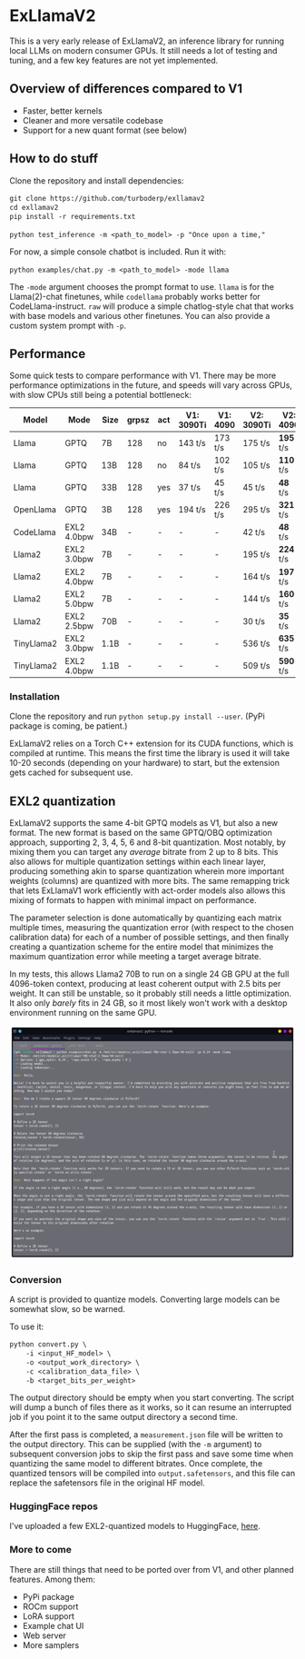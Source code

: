 # ExLlamaV2

This is a very early release of ExLlamaV2, an inference library for running local LLMs on modern consumer GPUs. It 
still needs a lot of testing and tuning, and a few key features are not yet implemented.


## Overview of differences compared to V1

- Faster, better kernels
- Cleaner and more versatile codebase
- Support for a new quant format (see below)


## How to do stuff

Clone the repository and install dependencies:

```
git clone https://github.com/turboderp/exllamav2
cd exllamav2
pip install -r requirements.txt

python test_inference -m <path_to_model> -p "Once upon a time,"
```

For now, a simple console chatbot is included. Run it with:

`python examples/chat.py -m <path_to_model> -mode llama`

The `-mode` argument chooses the prompt format to use. `llama` is for the Llama(2)-chat finetunes, while `codellama`
probably works better for CodeLlama-instruct. `raw` will produce a simple chatlog-style chat that works with base 
models and various other finetunes. You can also provide a custom system prompt with `-p`. 


## Performance

Some quick tests to compare performance with V1. There may be more performance optimizations in the future, and
speeds will vary across GPUs, with slow CPUs still being a potential bottleneck:

| Model      | Mode        | Size  | grpsz | act | V1: 3090Ti | V1: 4090 | V2: 3090Ti | V2: 4090    |
|------------|-------------|-------|-------|-----|------------|----------|------------|-------------|
| Llama      | GPTQ        | 7B    | 128   | no  | 143 t/s    | 173 t/s  | 175 t/s    | **195** t/s |
| Llama      | GPTQ        | 13B   | 128   | no  | 84 t/s     | 102 t/s  | 105 t/s    | **110** t/s |
| Llama      | GPTQ        | 33B   | 128   | yes | 37 t/s     | 45 t/s   | 45 t/s     | **48** t/s  |
| OpenLlama  | GPTQ        | 3B    | 128   | yes | 194 t/s    | 226 t/s  | 295 t/s    | **321** t/s |
| CodeLlama  | EXL2 4.0bpw | 34B   | -     | -   | -          | -        | 42 t/s     | **48** t/s  |
| Llama2     | EXL2 3.0bpw | 7B    | -     | -   | -          | -        | 195 t/s    | **224** t/s |
| Llama2     | EXL2 4.0bpw | 7B    | -     | -   | -          | -        | 164 t/s    | **197** t/s |
| Llama2     | EXL2 5.0bpw | 7B    | -     | -   | -          | -        | 144 t/s    | **160** t/s |
| Llama2     | EXL2 2.5bpw | 70B   | -     | -   | -          | -        | 30 t/s     | **35** t/s  |
| TinyLlama2 | EXL2 3.0bpw | 1.1B  | -     | -   | -          | -        | 536 t/s    | **635** t/s |
| TinyLlama2 | EXL2 4.0bpw | 1.1B  | -     | -   | -          | -        | 509 t/s    | **590** t/s |

### Installation

Clone the repository and run `python setup.py install --user`. (PyPi package is coming, be patient.)

ExLlamaV2 relies on a Torch C++ extension for its CUDA functions, which is compiled at runtime. This means the first
time the library is used it will take 10-20 seconds (depending on your hardware) to start, but the extension gets cached
for subsequent use.


## EXL2 quantization

ExLlamaV2 supports the same 4-bit GPTQ models as V1, but also a new format. The new format is based on the same GPTQ/OBQ
optimization approach, supporting 2, 3, 4, 5, 6 and 8-bit quantization. Most notably, by mixing them you can target any
*average* bitrate from 2 up to 8 bits. This also allows for multiple quantization settings within each linear
layer, producing something akin to sparse quantization wherein more important weights (columns) are quantized with more
bits. The same remapping trick that lets ExLlamaV1 work efficiently with act-order models also allows this mixing
of formats to happen with minimal impact on performance. 

The parameter selection is done automatically by quantizing each matrix multiple times, measuring the quantization 
error (with respect to the chosen calibration data) for each of a number of possible settings, and then finally creating
a quantization scheme for the entire model that minimizes the maximum quantization error while meeting a target average
bitrate.

In my tests, this allows Llama2 70B to run on a single 24 GB GPU at the full 4096-token context, producing at least 
coherent output with 2.5 bits per weight. It can still be unstable, so it probably still needs a little optimization.
It also only *barely* fits in 24 GB, so it most likely won't work with a desktop environment running on the same GPU.

[![chat_screenshot](doc/screenshot_chat_2.5bit_thumb.png)](doc/screenshot_chat_2.5bit.png)

### Conversion

A script is provided to quantize models. Converting large models can be somewhat slow, so be warned.

To use it: 

```
python convert.py \
    -i <input_HF_model> \
    -o <output_work_directory> \
    -c <calibration_data_file> \
    -b <target_bits_per_weight>
```

The output directory should be empty when you start converting. The script will dump a bunch of files there as it
works, so it can resume an interrupted job if you point it to the same output directory a second time.

After the first pass is completed, a `measurement.json` file will be written to the output directory. This can be
supplied (with the `-m` argument) to subsequent conversion jobs to skip the first pass and save some time when quantizing
the same model to different bitrates. Once complete, the quantized tensors will be compiled into `output.safetensors`,
and this file can replace the safetensors file in the original HF model.

### HuggingFace repos

I've uploaded a few EXL2-quantized models to HuggingFace, [here](https://huggingface.co/turboderp). 

### More to come

There are still things that need to be ported over from V1, and other planned features. Among them:

- PyPi package
- ROCm support
- LoRA support
- Example chat UI
- Web server
- More samplers